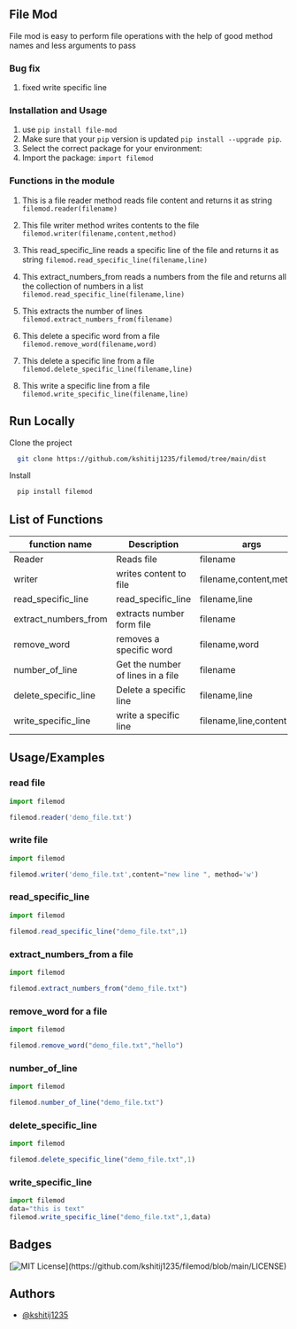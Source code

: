 ## File Mod

File mod is easy to perform file operations with the help of  good method names 
and less arguments to pass

### Bug fix 

1) fixed write specific line 

### Installation and Usage

1. use `pip install file-mod`
2. Make sure that your `pip` version is updated `pip install --upgrade pip`. 
3. Select the correct package for your environment:
4. Import the package: ``import filemod``

### Functions in the module 

1) This is a file reader method reads file content and returns it as string
`filemod.reader(filename)`

2) This file writer method writes contents to the file 
`filemod.writer(filename,content,method)`

3) This read_specific_line reads a specific line of the file and returns it as string 
`filemod.read_specific_line(filename,line)`

4) This extract_numbers_from reads a numbers from the file and returns all the collection of numbers in a list
`filemod.read_specific_line(filename,line)`

5) This extracts the number of lines `filemod.extract_numbers_from(filename)`

6) This delete a specific word from a file `filemod.remove_word(filename,word)`

7) This delete a specific line from a file `filemod.delete_specific_line(filename,line)`
8) This write a specific line from a file `filemod.write_specific_line(filename,line)`


## Run Locally

Clone the project

```bash
  git clone https://github.com/kshitij1235/filemod/tree/main/dist
```

Install

```bash
  pip install filemod
```
## List of Functions

| function name      | Description| args       |
| -------------------|------------|------------|
| Reader             |Reads file  | filename   |    
| writer             |writes content to file|filename,content,method|
| read_specific_line |read_specific_line |filename,line|
|extract_numbers_from|extracts number form file|filename|
|remove_word         |removes a specific word|filename,word|
|number_of_line      |Get the number of lines in a file |filename|
|delete_specific_line|Delete a specific line |filename,line|
|write_specific_line |write a specific line |filename,line,content|


## Usage/Examples

### read file

```javascript
import filemod

filemod.reader('demo_file.txt')
```

### write file

```javascript
import filemod

filemod.writer('demo_file.txt',content="new line ", method='w')
```


### read_specific_line

```javascript
import filemod

filemod.read_specific_line("demo_file.txt",1)
```

### extract_numbers_from a file 

```javascript
import filemod

filemod.extract_numbers_from("demo_file.txt")
```

### remove_word for a file 

```javascript
import filemod

filemod.remove_word("demo_file.txt","hello")
```

### number_of_line

```javascript
import filemod

filemod.number_of_line("demo_file.txt")
```

### delete_specific_line

```javascript
import filemod

filemod.delete_specific_line("demo_file.txt",1)
```

### write_specific_line

```javascript
import filemod
data="this is text"
filemod.write_specific_line("demo_file.txt",1,data)
```

  
## Badges


[![MIT License](https://img.shields.io/apm/l/atomic-design-ui.svg?)](https://github.com/kshitij1235/filemod/blob/main/LICENSE)

  
## Authors

- [@kshitij1235](https://github.com/kshitij1235)

  
